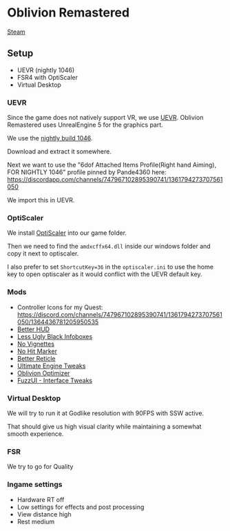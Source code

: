 # Oblivion Remastered
[Steam](https://store.steampowered.com/app/2623190/The_Elder_Scrolls_IV_Oblivion_Remastered/)

## Setup
- UEVR (nightly 1046)
- FSR4 with OptiScaler
- Virtual Desktop

### UEVR
Since the game does not natively support VR, we use [UEVR](https://github.com/praydog/UEVR). Oblivion Remastered uses UnrealEngine 5 for the graphics part.

We use the [nightly build 1046](https://github.com/praydog/UEVR-nightly/releases/tag/nightly-01046-5d12735a10c146ea7ff73ac2c37bdd529bc1214d).

Download and extract it somewhere.

Next we want to use the "6dof Attached Items Profile(Right hand Aiming), FOR NIGHTLY 1046" profile pinned by Pande4360 here: https://discordapp.com/channels/747967102895390741/1361794273707561050

We import this in UEVR.

### OptiScaler
We install [OptiScaler](https://github.com/cdozdil/OptiScaler) into our game folder.

Then we need to find the `amdxcffx64.dll` inside our windows folder and copy it next to optiscaler.

I also prefer to set `ShortcutKey=36` in the `optiscaler.ini` to use the home key to open optiscaler as it would conflict with the UEVR default key.

### Mods
- Controller Icons for my Quest: https://discord.com/channels/747967102895390741/1361794273707561050/1364436781205950535
- [Better HUD](https://www.nexusmods.com/oblivionremastered/mods/13)
- [Less Ugly Black Infoboxes](https://www.nexusmods.com/oblivionremastered/mods/222)
- [No Vignettes](https://www.nexusmods.com/oblivionremastered/mods/177)
- [No Hit Marker](https://www.nexusmods.com/oblivionremastered/mods/18)
- [Better Reticle](https://www.nexusmods.com/oblivionremastered/mods/164)
- [Ultimate Engine Tweaks](https://www.nexusmods.com/oblivionremastered/mods/35)
- [Oblivion Optimizer](https://www.nexusmods.com/oblivionremastered/mods/39)
- [FuzzUI - Interface Tweaks](https://www.nexusmods.com/oblivionremastered/mods/292)

### Virtual Desktop
We will try to run it at Godlike resolution with 90FPS with SSW active.

That should give us high visual clarity while maintaining a somewhat smooth experience.

### FSR
We try to go for Quality

### Ingame settings
- Hardware RT off
- Low settings for effects and post processing
- View distance high
- Rest medium
